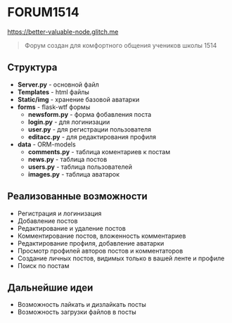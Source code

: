 # FORUM1514 
https://better-valuable-node.glitch.me

> Форум создан для комфортного общения учеников школы 1514

## Структура
+ **Server.py** - основной файл
+ **Templates** - html файлы
+ **Static/img** - хранение базовой аватарки
+ **forms** - flask-wtf формы
    - **newsform.py** - форма фобавления поста
    - **login.py** - для логинизации
    - **user.py** - для регистрации пользователя
    - **editacc.py** - для редактирования профиля
+ **data** - ORM-models
    - **comments.py** - таблица коментариев к постам
    - **news.py** - таблица постов
    - **users.py** - таблица пользователей
    - **images.py** - таблица аватарок

## Реализованные возможности
+ Регистрация и логинизация
+ Добавление постов
+ Редактирование и удаление постов
+ Комментирование постов, вложенность комментариев
+ Редактирование профиля, добавление аватарки
+ Просмотр профилей авторов постов и комментаторов
+ Создание личных постов, видимых только в вашей ленте и профиле
+ Поиск по постам

## Дальнейшие идеи
- Возможность лайкать и дизлайкать посты
- Возможность загрузки файлов в посты
 
